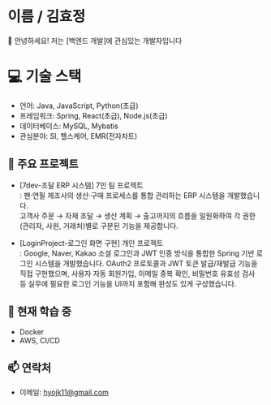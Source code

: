 # 이름 / 김효정
👋 안녕하세요! 저는 [백엔드 개발]에 관심있는 개발자입니다

# 💻 기술 스택
- 언어: Java, JavaScript, Python(초급)
- 프레임워크: Spring, React(초급), Node.js(초급)
- 데이터베이스: MySQL, Mybatis
- 관심분야: SI, 헬스케어, EMR(전자차트)

## 📂 주요 프로젝트
- [7dev-조달 ERP 시스템] 7인 팀 프로젝트  
  : 펜·연필 제조사의 생산·구매 프로세스를 통합 관리하는 ERP 시스템을 개발했습니다.  
 고객사 주문 → 자재 조달 → 생산 계획 → 출고까지의 흐름을 일원화하여 각 권한(관리자, 사원, 거래처)별로 구분된 기능을 제공합니다.

- [LoginProject-로그인 화면 구현] 개인 프로젝트  
  : Google, Naver, Kakao 소셜 로그인과 JWT 인증 방식을 통합한 Spring 기반 로그인 시스템을 개발했습니다.
OAuth2 프로토콜과 JWT 토큰 발급/재발급 기능을 직접 구현했으며, 사용자 자동 회원가입, 이메일 중복 확인, 비밀번호 유효성 검사 등 실무에 필요한 로그인 기능을 UI까지 포함해 완성도 있게 구성했습니다.

## 🌱 현재 학습 중
- Docker
- AWS, CI/CD

## 📫 연락처
- 이메일: hyojk11@gmail.com

